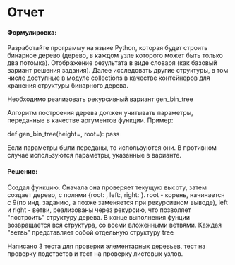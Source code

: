 # Отчет

#### Формулировка:
Разработайте программу на языке Python, которая будет строить бинарное дерево (дерево, в каждом узле которого может быть только два потомка). Отображение результата в виде словаря (как базовый вариант решения задания). Далее исследовать другие структуры, в том числе доступные в модуле collections в качестве контейнеров для хранения структуры бинарного дерева. 

Необходимо реализовать рекурсивный вариант gen_bin_tree

Алгоритм построения дерева должен учитывать параметры, переданные в качестве аргументов функции. Пример: 

def gen_bin_tree(height=<number>, root=<number>):
    pass

Если параметры были переданы, то используются они. В противном случае используются параметры, указанные в варианте.

#### Решение:
Создал функцию. Сначала она проверяет текущую высоту, затем создает дерево, с полями {root: , left:, right: }. root - корень, начинается с 9(по инд. заданию, а позже заменяется при рекурсивном выводе), left и right - ветви, реализованы через рекурсию, что позволяет "построить" структуру дерева.
В конце выполнения фунции возвращается вся структура, со всеми вложенными ветвями. Каждая "ветвь" представляет собой отдельную структуру tree

Написано 3 теста для проверки элементарных деревьев, тест на проверку подстветов и тест на проверку листовых узлов.